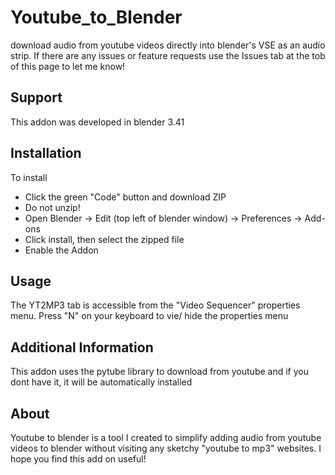 # Youtube_to_Blender
download audio from youtube videos directly into blender's VSE as an audio strip. If there are any issues or feature requests use the Issues tab at the tob of this page
to let me know!

## Support
This addon was developed in blender 3.41

## Installation
To install
- Click the green "Code" button and download ZIP
- Do not unzip!
- Open Blender -> Edit (top left of blender window) -> Preferences -> Add-ons   
- Click install, then select the zipped file
- Enable the Addon

## Usage
The YT2MP3 tab is accessible from the "Video Sequencer" properties menu. Press "N" on your keyboard to vie/ hide the properties menu 

## Additional Information
This addon uses the pytube library to download from youtube and if you dont have it, it will be automatically installed

## About 
Youtube to blender is a tool I created to simplify adding audio from youtube videos to blender without visiting any sketchy "youtube to mp3" websites. 
I hope you find this add on useful! 